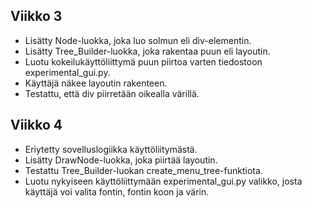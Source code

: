 ## Viikko 3 

- Lisätty Node-luokka, joka luo solmun eli div-elementin.
- Lisätty Tree_Builder-luokka, joka rakentaa puun eli layoutin.
- Luotu kokeilukäyttöliittymä puun piirtoa varten tiedostoon experimental_gui.py.
- Käyttäjä näkee layoutin rakenteen.
- Testattu, että div piirretään oikealla värillä.

## Viikko 4

- Eriytetty sovelluslogiikka käyttöliitymästä.
- Lisätty DrawNode-luokka, joka piirtää layoutin.
- Testattu Tree_Builder-luokan create_menu_tree-funktiota.
- Luotu nykyiseen käyttöliittymään experimental_gui.py valikko, josta käyttäjä voi valita fontin, fontin koon ja värin.
  

